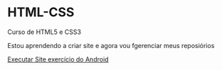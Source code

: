 # HTML-CSS
Curso de HTML5 e CSS3

Estou aprendendo a criar site e agora vou fgerenciar meus reposiórios

 <a href="https://breno31544.github.io/HTML-CSS/DesafioDoModulo2/index.html" target="_blank"> Executar Site exercício do Android